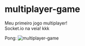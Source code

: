 # multiplayer-game
Meu primeiro jogo multiplayer!<br>
Socket.io na veia! kkk

Pong:
![multiplayer-game](https://github.com/tiagomol1/multiplayer-game/blob/master/example.gif)
